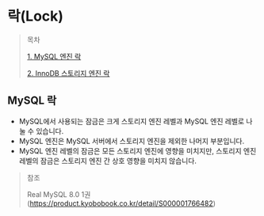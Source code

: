 # 락(Lock)

> 목차
> 
> [1. MySQL 엔진 락](https://github.com/tlarbals824/TIL/blob/main/Database/MySQL/Lock/MySQLEngineLock.md)
> 
> [2. InnoDB 스토리지 엔진 락](https://github.com/tlarbals824/TIL/blob/main/Database/MySQL/Lock/InnoDBLock.md)

## MySQL 락

* MySQL에서 사용되는 잠금은 크게 스토리지 엔진 레벨과 MySQL 엔진 레벨로 나눌 수 있습니다.
* MySQL 엔진은 MySQL 서버에서 스토리지 엔진을 제외한 나머지 부분입니다.
* MySQL 엔진 레벨의 잠금은 모든 스토리지 엔진에 영향을 미치지만, 스토리지 엔진 레벨의 잠금은 스토리지 엔진 간 상호 영향을 미치지 않습니다.

> 참조
> 
> Real MySQL 8.0 1권(https://product.kyobobook.co.kr/detail/S000001766482)